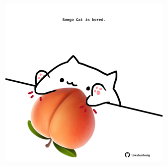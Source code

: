 <!-- built at 04/01/2024, 10:00:39 UTC -->
<p align="center">
  <img width="500" height="500" src="./ReadmeImage.svg">
</p>
